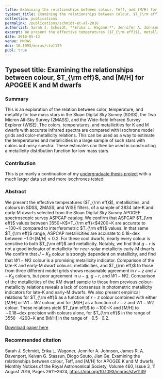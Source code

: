 ```yaml
---
title: Examining the relationships between colour, Teff, and [M/H] for APOGEE K and M dwarfs
typeset_title: Examining the relationships between colour, $T_{\rm eff}$, and [M/H] for APOGGE K and M dwarfs
collection: publications
permalink: /publications/schmidt-et-al-2016
authorlist: Sarah J. Schmidt, **Erika L. Wagoner**, Jennifer A. Johnson, *et al*
excerpt: We present the effective temperatures ($T_{\rm eff}$), metallicities, and colours in SDSS, 2MASS, and WISE filters, of a sample of 3834 late-K and early-M dwarfs selected from the Sloan Digital Sky Survey APOGEE spectroscopic survey ASPCAP catalog. We confirm that ASPCAP $T_{\rm eff}$ values between 3550~K$<T_{\rm eff}<$4200~K are accurate to $\sim$100~K compared to interferometric $T_{\rm eff}$ values. In that same $T_{\rm eff}$ range, ASPCAP metallicities are accurate to 0.18~dex between $-1.0<$[M/H]$<0.2$. For these cool dwarfs, nearly every colour is sensitive to both $T_{\rm eff}$ and metallicity. Notably, we find that $g-r$ is not a good indicator of metallicity for near-solar metallicity early-M dwarfs. We confirm that $J-K_S$ colour is strongly dependent on metallicity, and find that $W1-W2$ colour is a promising metallicity indicator. Comparison of the late-K and early-M dwarf colours, metallicities, and $T_{\rm eff}$ to those from three different model grids shows reasonable agreement in $r-z$ and $J-K_S$ colours, but poor agreement in $u-g$, $g-r$, and $W1-W2$. Comparison of the metallicities of the KM dwarf sample to those from previous colour-metallicity relations reveals a lack of consensus in photometric metallicity indicators for late-K and early-M dwarfs. We also present empirical relations for $T_{\rm eff}$ as a function of $r-z$ colour combined with either [M/H] or $W1-W2$ colour, and for [M/H] as a function of $r-z$ and $W1-W2$ colour. These relations yield $T_{\rm eff}$ to $\sim$100~K and [M/H] to $\sim$0.18~dex precision with colours alone, for $T_{\rm eff}$ in the range of 3550--4200~K and [M/H] in the range of $-$0.5--0.2.
date: 2016-05-13
venue: MNRAS
doi: 10.1093/mnras/stw1139
publ: true
---
```


## Typeset title: Examining the relationships between colour, $T_{\rm eff}$, and [M/H] for APOGEE K and M dwarfs

### Summary
This is an exploration of the relation between color, temperature, and metallity for low mass stars in the Sloan Digital Sky Survey (SDSS), the Two Micron All-Sky Survey (2MASS), and the Wide-field Infrared Survey Explorer (WISE). The colors, temperatures, and metallicities for K and M dwarfs with accurate infrared spectra are compared with isochrone model grids and color-metallicity relations. This can be used as a way to estimate the temperatures and metallicities in a large sample of such stars with colors but noisy spectra. These estimates can then be used in constructing a metallicity distribution function for low mass stars.

### Contribution
This is primarily a continuation of my [undergraduate thesis project](https://wagoner47.github.io/publications/wagoner-2014) with a much larger data set and more isochrones tested.

### Abstract
We present the effective temperatures ($T_{\rm eff}$), metallicities, and colours in SDSS, 2MASS, and WISE filters, of a sample of 3834 late-K and early-M dwarfs selected from the Sloan Digital Sky Survey APOGEE spectroscopic survey ASPCAP catalog. We confirm that ASPCAP $T_{\rm eff}$ values between 3550~K$<T_{\rm eff}<$4200~K are accurate to $\sim$100~K compared to interferometric $T_{\rm eff}$ values. In that same $T_{\rm eff}$ range, ASPCAP metallicities are accurate to 0.18~dex between $-1.0<$[M/H]$<0.2$. For these cool dwarfs, nearly every colour is sensitive to both $T_{\rm eff}$ and metallicity. Notably, we find that $g-r$ is not a good indicator of metallicity for near-solar metallicity early-M dwarfs. We confirm that $J-K_S$ colour is strongly dependent on metallicity, and find that $W1-W2$ colour is a promising metallicity indicator. Comparison of the late-K and early-M dwarf colours, metallicities, and $T_{\rm eff}$ to those from three different model grids shows reasonable agreement in $r-z$ and $J-K_S$ colours, but poor agreement in $u-g$, $g-r$, and $W1-W2$. Comparison of the metallicities of the KM dwarf sample to those from previous colour-metallicity relations reveals a lack of consensus in photometric metallicity indicators for late-K and early-M dwarfs. We also present empirical relations for $T_{\rm eff}$ as a function of $r-z$ colour combined with either [M/H] or $W1-W2$ colour, and for [M/H] as a function of $r-z$ and $W1-W2$ colour. These relations yield $T_{\rm eff}$ to $\sim$100~K and [M/H] to $\sim$0.18~dex precision with colours alone, for $T_{\rm eff}$ in the range of 3550--4200~K and [M/H] in the range of $-$0.5--0.2.

[Download paper here](http://adsabs.harvard.edu/cgi-bin/bib_query?arXiv:1605.03732)

### Recommended citation
Sarah J. Schmidt, Erika L. Wagoner, Jennifer A. Johnson, James R. A. Davenport, Keivan G. Stassun, Diogo Souto, Jian Ge; Examining the relationships between colour, Teff, and [M/H] for APOGEE K and M dwarfs, Monthly Notices of the Royal Astronomical Society, Volume 460, Issue 3, 11 August 2016, Pages 2611–2624, https://doi.org/10.1093/mnras/stw1139
